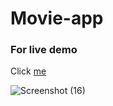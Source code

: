 # Movie-app

### For live demo 

Click [me](https://dilnaz-kaur22.github.io/movie-app/)

![Screenshot (16)](https://github.com/Dilnaz-kaur22/movie-app/assets/126363154/ea460e52-2c6b-43f8-892f-362104e8ad27)
